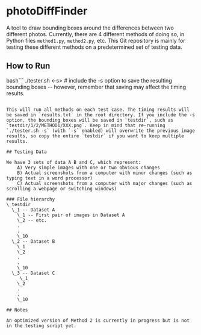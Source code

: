 # photoDiffFinder

A tool to draw bounding boxes around the differences between two different photos. Currently, there are 4 different methods of doing so, in Python files `method1.py`, `method2.py`, etc. This Git repository is mainly for testing these different methods on a predetermined set of testing data.

## How to Run

bash```
./tester.sh <-s> # include the -s option to save the resulting bounding boxes -- however, remember that saving may affect the timing results.
```

This will run all methods on each test case. The timing results will be saved in `results.txt` in the root directory. If you include the -s option, the bounding boxes will be saved in `testdir`, such as `testdir/1/2/METHOD1/XXX.png`. Keep in mind that re-running `./tester.sh -s` (with `-s` enabled) will overwrite the previous image results, so copy the entire `testdir` if you want to keep multiple results.

## Testing Data

We have 3 sets of data A B and C, which represent:
    A) Very simple images with one or two obvious changes
    B) Actual screenshots from a computer with minor changes (such as typing text in a word processor)
    C) Actual screenshots from a computer with major changes (such as scrolling a webpage or switching windows)
    
### File hierarchy
\_testdir
  \_1 -- Dataset A
    \_1 -- First pair of images in Dataset A
    \_2 -- etc.
    .
    .
    \_10
  \_2 -- Dataset B
    \_1
    \_2
    .
    .
    \_10
  \_3 -- Dataset C
     \_1
    \_2
    .
    .
    \_10

## Notes

An optimized version of Method 2 is currently in progress but is not in the testing script yet.
